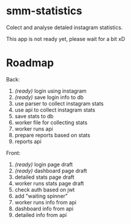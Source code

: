 # smm-statistics 
Colect and analyse detaled instagram statistics.

This app is not ready yet, please wait for a bit xD

# Roadmap

Back:
1. *(ready)* login using instagram 
2. *(ready)* save login info to db
3. use parser to collect instagram stats
4. use api to collect instagram stats
5. save stats to db
6. worker file for collecting stats
7. worker runs api
8. prepare reports based on stats
9. reports api

Front:
1. *(ready)* login page draft
2. *(ready)* dashboard page draft
3. detailed stats page draft
4. worker runs stats page draft
5. check auth based on jwt
6. add "waiting spinner"
7. worker runs info from api
8. dashboard info from api
9. detailed info from api